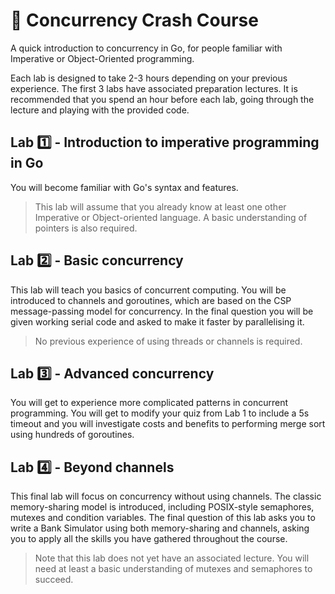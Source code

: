 # :bookmark_tabs: Concurrency Crash Course

A quick introduction to concurrency in Go, for people familiar with Imperative or Object-Oriented programming.

Each lab is designed to take 2-3 hours depending on your previous experience. The first 3 labs have associated preparation lectures. It is recommended that you spend an hour before each lab, going through the lecture and playing with the provided code.

## Lab :one: - Introduction to imperative programming in Go

You will become familiar with Go's syntax and features. 

> This lab will assume that you already know at least one other Imperative or Object-oriented language. A basic understanding of pointers is also required.

## Lab :two: - Basic concurrency

This lab will teach you basics of concurrent computing. You will be introduced to channels and goroutines, which are based on the CSP message-passing model for concurrency. In the final question you will be given working serial code and asked to make it faster by parallelising it. 

> No previous experience of using threads or channels is required.

## Lab :three: - Advanced concurrency

You will get to experience more complicated patterns in concurrent programming. You will get to modify your quiz from Lab 1 to include a 5s timeout and you will investigate costs and benefits to performing merge sort using hundreds of goroutines.

## Lab :four: - Beyond channels

This final lab will focus on concurrency without using channels. The classic memory-sharing model is introduced, including POSIX-style semaphores, mutexes and condition variables. The final question of this lab asks you to write a Bank Simulator using both memory-sharing and channels, asking you to apply all the skills you have gathered throughout the course.

> Note that this lab does not yet have an associated lecture. You will need at least a basic understanding of mutexes and semaphores to succeed.

